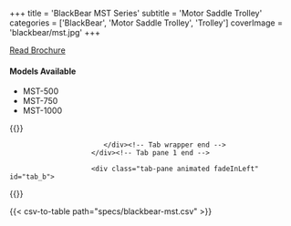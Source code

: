 +++
title = 'BlackBear MST Series'
subtitle = 'Motor Saddle Trolley'
categories = ['BlackBear', 'Motor Saddle Trolley', 'Trolley']
coverImage = 'blackbear/mst.jpg'
+++

[Read Brochure](https://www.chengday.com/e-catalog/cata_en/BLACK-BEAR/950102-Electric-Chain-Hoist-YSseries-BB-en/mobile/index.html)

#### Models Available

* MST-500
* MST-750
* MST-1000

{{<renderer>}}

</div>
                              </div><!-- Service 1 end -->

                           </div><!-- Tab wrapper end -->
                        </div><!-- Tab pane 1 end -->

                        <div class="tab-pane animated fadeInLeft" id="tab_b">
{{</renderer>}}

{{< csv-to-table path="specs/blackbear-mst.csv" >}}
